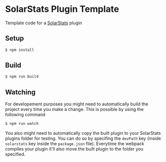 # SolarStats Plugin Template

Template code for a [SolarStats](https://github.com/Solar-Tweaks/SolarStats) plugin

## Setup

```bash
$ npm install
```

## Build

```bash
$ npm run build
```

## Watching

For developement purposes you might need to automatically
build the project every time you make a change. This is possible
by using the following command

```bash
$ npm run watch
```

You also might need to automatically copy the built plugin to your SolarStats plugins folder for testing. You can do so by specifing the `devPath` key (inside `solarstats` key inside the `package.json` file). Everytime the webpack compiles your plugin it'll also move the built plugin to the folder you specified.
